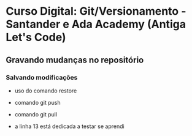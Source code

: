 # Curso Digital: Git/Versionamento - Santander e Ada Academy (Antiga Let's Code)

## Gravando mudanças no repositório

### Salvando modificações

* uso do comando restore

* comando git push

* comando git pull

* a linha 13 está dedicada a testar se aprendi